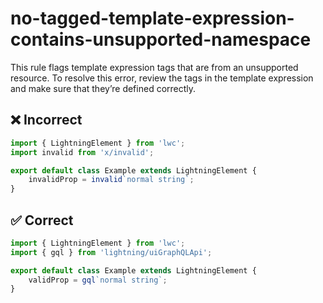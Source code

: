 # no-tagged-template-expression-contains-unsupported-namespace

This rule flags template expression tags that are from an unsupported resource. To resolve this error, review the tags in the template expression and make sure that they’re defined correctly. 

## ❌ Incorrect

```javascript
import { LightningElement } from 'lwc';
import invalid from 'x/invalid';

export default class Example extends LightningElement {
    invalidProp = invalid`normal string`;
}

```

## ✅ Correct

```javascript
import { LightningElement } from 'lwc';
import { gql } from 'lightning/uiGraphQLApi';

export default class Example extends LightningElement {
    validProp = gql`normal string`;
}

```